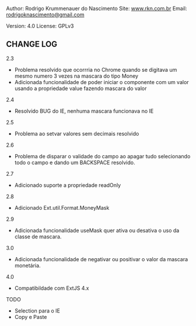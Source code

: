
Author: Rodrigo Krummenauer do Nascimento
Site: www.rkn.com.br
Email: rodrigoknascimento@gmail.com

Version: 4.0
License: GPLv3


CHANGE LOG
----------
2.3
  - Problema resolvido que ocorrria no Chrome quando se digitava um mesmo numero 3 vezes
    na mascara do tipo Money
  - Adicionada funcionalidade de poder iniciar o componente com um valor usando a propriedade
    value fazendo mascara do valor

2.4
  - Resolvido BUG do IE, nenhuma mascara funcionava no IE

2.5
  - Problema ao setvar valores sem decimais resolvido

2.6
  - Problema de disparar o validade do campo ao apagar tudo selecionando todo o campo e dando um BACKSPACE resolvido.

2.7
  - Adicionado suporte a propriedade readOnly

2.8
  - Adicionado Ext.util.Format.MoneyMask

2.9
  - Adicionada funcionalidade useMask quer ativa ou desativa o uso da classe de mascara.

3.0
  - Adicionada funcionalidade de negativar ou positivar o valor da mascara monetária.

4.0
  - Compatibildade com ExtJS 4.x 

TODO

- Selection para o IE
- Copy e Paste